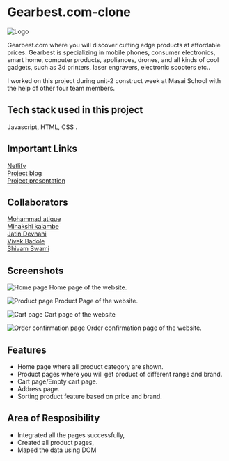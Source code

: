 

# Gearbest.com-clone
![Logo](https://uidesign.gbtcdn.com/GB/images/promotion/2019/a_evan/Gearbest/logo_gearbest.png?imbypass=true)

Gearbest.com where you will discover cutting edge products at affordable prices. Gearbest is specializing in mobile phones, consumer electronics, smart home, computer products, appliances, drones, and all kinds of cool gadgets, such as 3d printers, laser engravers, electronic scooters etc..
<br>

I worked on this project during unit-2 construct week at Masai School with the help of other four team members.

## Tech stack used in this project

Javascript, HTML, CSS .

## Important Links
<a href="">Netlify</a>
<br>
<a href="https://medium.com/@shivamviscabarca1899/my-first-ever-collaborated-project-4f0c044b9e26">Project blog</a>
<br>
<a href="https://drive.google.com/file/d/1NcjveBWvVv-_M1kH-RxL-PzJkVH6qS37/view?usp=sharing">Project presentation</a>
## Collaborators

<a href="https://github.com/mohammad-atique">Mohammad atique</a><br>
<a href="https://github.com/minakshikalambe">Minakshi kalambe</a><br>
<a href="https://github.com/jatindevnani">Jatin Devnani</a><br>
<a href="https://github.com/Vivek-Badole">Vivek Badole</a>
<br>
<a href="https://github.com/iamphenomenal2822">Shivam Swami</a>

## Screenshots

![Home page](https://miro.medium.com/max/1400/1*v9XdJI3mgB4DBokV-GzOmw.jpeg)
Home page of the website.

![Product page](https://miro.medium.com/max/1400/1*0AroujETl0I5MrrazBet-A.jpeg)
Product Page of the website.

![Cart page](https://miro.medium.com/max/1400/1*8QZ6awio-cKmSmxZ6MuBuw.jpeg)
Cart page of the website

![Order confirmation page](https://miro.medium.com/max/1400/1*i5m_fW0CnWJwzPsqnO4S2A.jpeg)
Order confirmation page of the website.



## Features

- Home page where all product category are shown.
- Product pages where you will get product of different range and brand.
- Cart page/Empty cart page.
- Address page.
- Sorting product feature based on price and brand.

## Area of Resposibility

- Integrated all the pages successfully,
- Created all product pages,
- Maped the data using DOM
